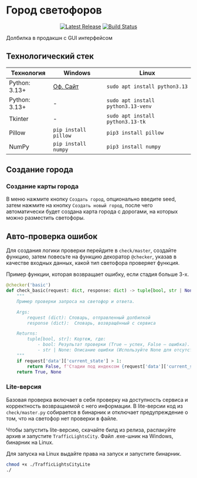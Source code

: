 # Город светофоров

<p align="center">
    <a href="https://github.com/TheSpace-hub/TrafficLightsCity/releases"><img src="https://img.shields.io/github/v/release/TheSpace-hub/TrafficLightsCity?style=flat-square" alt="Latest Release"></a>
    <a href="https://github.com/TheSpace-hub/TrafficLightsCity/actions"><img src="https://img.shields.io/github/actions/workflow/status/TheSpace-hub/TrafficLightsCity/build.yml?style=flat-square&label=Build" alt="Build Status"></a>    
</p>

Долбилка в продакшн с GUI интерфейсом

## Технологический стек

| Технология    | Windows                                       | Linux                              |
|---------------|-----------------------------------------------|------------------------------------|
| Python: 3.13+ | [Оф. Сайт](https://www.python.org/downloads/) | `sudo apt install python3.13`      |
| Python: 3.13+ | -                                             | `sudo apt install python3.13-venv` |
| Tkinter       | -                                             | `sudo apt install python3.13-tk`   |
| Pillow        | `pip install pillow`                          | `pip3 install pillow`              |
| NumPy         | `pip install numpy`                           | `pip3 install numpy`               |

## Создание города

### Создание карты города

В меню нажмите кнопку `Создать город`, опционально введите seed, затем нажмите на кнопку `Создать новый город`, после
чего автоматически будет создана карта города с дорогами, на которых можно разместить светофоры.

## Авто-проверка ошибок

Для создания логики проверки перейдите в `check/master`, создайте функцию, затем повесьте на функцию декоратор
`@checker`, указав в качестве входных данных, какой тип светофора проверяет функция.

Пример функции, которая возвращает ошибку, если стадия больше 3-х.

```py
@checker('basic')
def check_basic(request: dict, response: dict) -> tuple[bool, str | None]:
    """
    Пример проверки запроса на светофор и ответа.

    Args:
        request (dict): Словарь, отправленный долбилкой
        response (dict):  Словарь, возвращённый с сервиса

    Returns:
        tuple[bool, str]: Кортеж, где:
            - bool: Результат проверки (True — успех, False — ошибка).
            - str | None: Описание ошибки (Используйте None для отсутствия параметра)
    """
    if request['data']['current_state'] > 1:
        return False, f'Стадии под индексом {request['data']['current_state']} не существует.'
    return True, None
```

### Lite-версия

Базовая проверка включает в себя проверку на доступность сервиса и корректность возвращаемой с него информации. В
lite-версии код из `check/master.py` собирается в бинарник и отключает предупреждение о том, что на светофор нет
проверки в файле.

Чтобы запустить lite-версию, скачайте билд из релиза, распакуйте архив и запустите `TrafficLightsCity`. Файл .exe-шник
на Windows, бинарник на Linux.

Для запуска на Linux выдайте права на запуск и запустите бинарник.

```bash
chmod +x ./TrafficLightsCityLite
./
```
